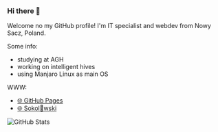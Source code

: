 ### Hi there 👋

Welcome no my GitHub profile! I'm IT specialist and webdev from Nowy Sacz, Poland.

Some info:

- studying at AGH
- working on intelligent hives
- using Manjaro Linux as main OS

WWW:

- [🌐 GitHub Pages](https://sokoloowski.github.io/)
- [🌐 Sokol👀wski](https://sokoloowski.pl/)

![GitHub Stats](https://github-readme-stats.vercel.app/api/?username=sokoloowski&theme=light&show_icons=true)

<!--
**sokoloowski/sokoloowski** is a ✨ _special_ ✨ repository because its `README.md` (this file) appears on your GitHub profile.

Here are some ideas to get you started:

- 🔭 I’m currently working on ...
- 🌱 I’m currently learning ...
- 👯 I’m looking to collaborate on ...
- 🤔 I’m looking for help with ...
- 💬 Ask me about ...
- 📫 How to reach me: ...
- 😄 Pronouns: ...
- ⚡ Fun fact: ...
-->

